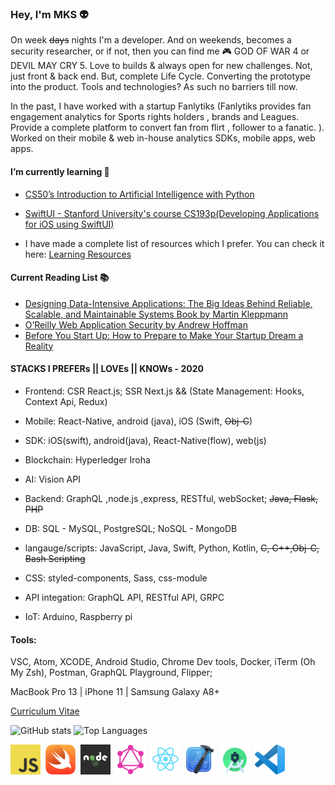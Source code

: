 ### Hey, I'm MKS 👽

On week ~~days~~ nights I'm a developer. And on weekends, becomes a security researcher, or if not, then you can find me 🎮 GOD OF WAR 4 or DEVIL MAY CRY 5. Love to builds & always open for new challenges. Not, just front & back end. But, complete Life Cycle. Converting the prototype into the product. Tools and technologies? As such no barriers till now.


In the past, I have worked with a startup Fanlytiks (Fanlytiks provides fan engagement analytics for Sports rights holders , brands and Leagues. Provide a complete platform to convert fan from flirt , follower to a fanatic. ). Worked on their mobile & web in-house analytics SDKs, mobile apps, web apps.

#### I’m currently learning 🌱
- [CS50’s
Introduction to Artificial Intelligence with Python](https://cs50.harvard.edu/ai/2020/)

- [SwiftUI - Stanford University's course CS193p(Developing Applications for iOS using SwiftUI)](https://cs193p.sites.stanford.edu/)

<!-- - [ANDROID IN KOTLIN](http://developer.android.com/courses/)   -->


- I have made a complete list  of resources which I prefer. You can check it here: [Learning Resources](https://github.com/MKS-01/learning-resources)

#### Current Reading  List 📚 
- [Designing Data-Intensive Applications: The Big Ideas Behind Reliable, Scalable, and Maintainable Systems Book by Martin Kleppmann](https://www.oreilly.com/library/view/designing-data-intensive-applications/9781491903063/)
- [O’Reilly Web Application Security by Andrew Hoffman](https://www.oreilly.com/library/view/web-application-security/9781492053101/)
- [Before You Start Up: How to Prepare to Make Your Startup Dream a Reality](https://www.goodreads.com/book/show/36563581-before-you-start-up)


#### STACKS I PREFERs ||  LOVEs || KNOWs - 2020 

- Frontend: CSR React.js; SSR Next.js && (State Management: Hooks, Context Api, Redux) 

- Mobile: React-Native, android (java), iOS (Swift, ~~Obj-C~~)

- SDK: iOS(swift), android(java), React-Native(flow), web(js)

- Blockchain: Hyperledger Iroha

- AI: Vision API

- Backend: GraphQL ,node.js ,express, RESTful, webSocket; ~~Java, Flask, PHP~~

- DB: SQL - MySQL, PostgreSQL;    NoSQL - MongoDB

- langauge/scripts: JavaScript, Java, Swift, Python, Kotlin, ~~C, C++,Obj-C, Bash Scripting~~

- CSS: styled-components, Sass, css-module

- API integation: GraphQL API, RESTful API, GRPC

- IoT: Arduino, Raspberry pi 

#### Tools: 

VSC, Atom, XCODE, Android Studio, Chrome Dev tools, Docker, iTerm (Oh My Zsh), Postman, GraphQL Playground, Flipper;

MacBook Pro 13 | iPhone 11 | Samsung Galaxy A8+

[Curriculum Vitae](https://github.com/MKS-01/cv)

<!--
![MKS's github stats](https://github-readme-stats.vercel.app/api?username=MKS-01&show_icons=true&theme=dark)
![MKS's github stats](https://github-readme-stats.vercel.app/api?username=MKS-01&show_icons=true&theme=dark&include_all_commits=true&count_private=true)
![Top Langs](https://github-readme-stats.vercel.app/api/top-langs/?username=MKS-01&layout=compact&theme=dark)
![MKS's wakatime stats](https://github-readme-stats.vercel.app/api/wakatime?username=mks&theme=dark)
-->


<div align="center">
    <p align="left">
      <img src="https://github-readme-stats.vercel.app/api?username=MKS-01&show_icons=true&theme=dark&include_all_commits=true&count_private=true" alt="GitHub stats" width="420"/>&nbsp;<img src="https://github-readme-stats.vercel.app/api/top-langs/?username=MKS-01&layout=compact&theme=dark&langs_count=10&card_width=320" alt="Top Languages" height="165">
    </p>
</div>





<div>
<img src="https://github.com/MKS-01/MKS-01/blob/master/assets/js.png" alt="JavaScript" width="48" height="48" >&nbsp;
<img src="https://github.com/MKS-01/MKS-01/blob/master/assets/swift.png" alt="Swift" width="48" height="48"  >&nbsp;
<img src="https://github.com/MKS-01/MKS-01/blob/master/assets/nodejs.png" alt="Node" width="48" height="48">&nbsp;
<img src="https://github.com/MKS-01/MKS-01/blob/master/assets/graphql.png" alt="GraphQL" width="48" height="48">&nbsp;
<img src="https://github.com/MKS-01/MKS-01/blob/master/assets/react.png" alt="React" width="48" height="48">&nbsp;
<img src="https://github.com/MKS-01/MKS-01/blob/master/assets/xcode.png" alt="Xcode" width="48" height="48">&nbsp;
<img src="https://github.com/MKS-01/MKS-01/blob/master/assets/android.png" alt="Android" width="48" height="48">&nbsp;
<img src="https://github.com/MKS-01/MKS-01/blob/master/assets/vsc.png" alt="VSC" width="48" height="48">
</div>


